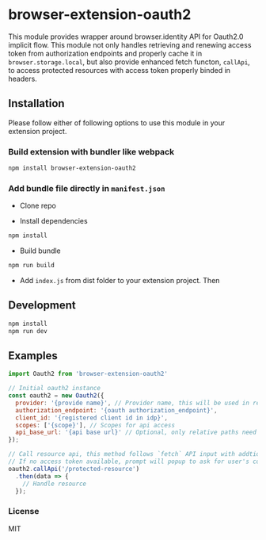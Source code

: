 # browser-extension-oauth2

This module provides wrapper around browser.identity API for Oauth2.0 implicit flow. This module not only handles retrieving and renewing access token from authorization endpoints and properly cache it in `browser.storage.local`, but also provide enhanced fetch functon, `callApi`, to access protected resources with access token properly binded in headers.

## Installation

Please follow either of following options to use this module in your extension project.

### Build extension with bundler like webpack

```bash
npm install browser-extension-oauth2
```

### Add bundle file directly in `manifest.json`

- Clone repo

- Install dependencies

```bash
npm install
```

- Build bundle

```bash
npm run build
```

- Add `index.js` from dist folder to your extension project. Then 

## Development

```bash
npm install
npm run dev
```

## Examples

```js
import Oauth2 from 'browser-extension-oauth2'

// Initial oauth2 instance
const oauth2 = new Oauth2({
  provider: '{provide name}', // Provider name, this will be used in redirectUrl and as storage key
  authorization_endpoint: '{oauth authorization_endpoint}',
  client_id: '{registered client id in idp}',
  scopes: ['{scope}'], // Scopes for api access
  api_base_url: '{api base url}' // Optional, only relative paths need to be provided if callApi method if this config exist
});

// Call resource api, this method follows `fetch` API input with addtional renew token logic provided.
// If no access token available, prompt will popup to ask for user's consent.
oauth2.callApi('/protected-resource')
  .then(data => {
    // Handle resource
  });
```

### License

MIT
